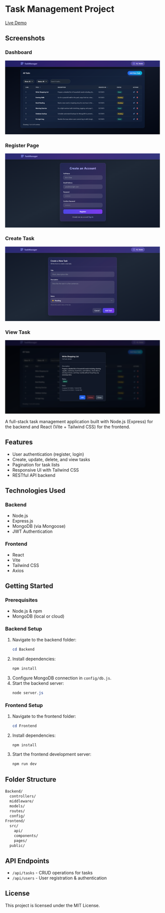 # Task Management Project

[Live Demo](https://task-management-pearl-two.vercel.app/)

## Screenshots

### Dashboard
![Dashboard](Images/Dashboard.png)

### Register Page
![Register](Images/Register.png)

### Create Task
![Create Task](Images/CreateTask.png)

### View Task
![View Task](Images/ViewTask.png)

A full-stack task management application built with Node.js (Express) for the backend and React (Vite + Tailwind CSS) for the frontend.

## Features
- User authentication (register, login)
- Create, update, delete, and view tasks
- Pagination for task lists
- Responsive UI with Tailwind CSS
- RESTful API backend

## Technologies Used
### Backend
- Node.js
- Express.js
- MongoDB (via Mongoose)
- JWT Authentication

### Frontend
- React
- Vite
- Tailwind CSS
- Axios

## Getting Started

### Prerequisites
- Node.js & npm
- MongoDB (local or cloud)

### Backend Setup
1. Navigate to the backend folder:
   ```powershell
   cd Backend
   ```
2. Install dependencies:
   ```powershell
   npm install
   ```
3. Configure MongoDB connection in `config/db.js`.
4. Start the backend server:
   ```powershell
   node server.js
   ```

### Frontend Setup
1. Navigate to the frontend folder:
   ```powershell
   cd Frontend
   ```
2. Install dependencies:
   ```powershell
   npm install
   ```
3. Start the frontend development server:
   ```powershell
   npm run dev
   ```

## Folder Structure
```
Backend/
  controllers/
  middleware/
  models/
  routes/
  config/
Frontend/
  src/
    api/
    components/
    pages/
  public/
```

## API Endpoints
- `/api/tasks` - CRUD operations for tasks
- `/api/users` - User registration & authentication

## License
This project is licensed under the MIT License.
